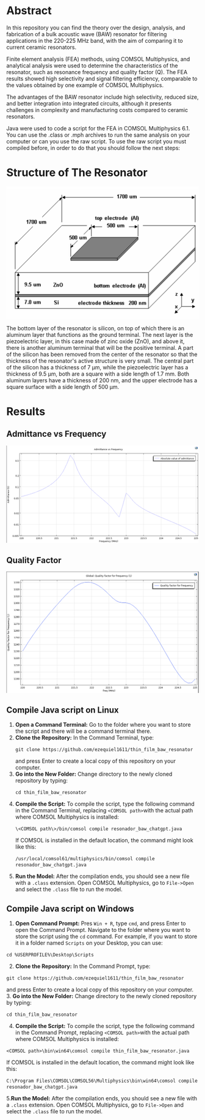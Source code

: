 # Abstract
In this repository you can find the theory over the design, analysis, and fabrication of a bulk acoustic wave (BAW) resonator for filtering applications in the 220-225 MHz band, with the aim of comparing it to current ceramic resonators. 

Finite element analysis (FEA) methods, using COMSOL Multiphysics, and analytical analysis were used to determine the characteristics of the resonator, such as resonance frequency and quality factor (Q). 
The FEA results showed high selectivity and signal filtering efficiency, comparable to the values obtained by one example of COMSOL Multiphysics. 

The advantages of the BAW resonator include high selectivity, reduced size, and better integration into integrated circuits, although it presents challenges in complexity and manufacturing costs compared to ceramic resonators.

Java were used to code a script for the FEA in COMSOL Multiphysics 6.1. You can use the .class or .mph archives to run the same analysis on your computer or can you use the raw script. 
To use the raw script you must compiled before, in order to do that you should follow the next steps: 

# Structure of The Resonator
![alt text](https://github.com/ezequiel1611/thin_film_baw_resonator/blob/main/images/structure.png)

The bottom layer of the resonator is silicon, on top of which there is an aluminum layer that functions as the ground terminal. 
The next layer is the piezoelectric layer, in this case made of zinc oxide (ZnO), and above it, there is another aluminum terminal that will be the positive terminal. 
A part of the silicon has been removed from the center of the resonator so that the thickness of the resonator's active structure is very small. 
The central part of the silicon has a thickness of 7 µm, while the piezoelectric layer has a thickness of 9.5 µm, both are a square with a side length of 1.7 mm. Both aluminum layers have a thickness of 200 nm, and the upper electrode has a square surface with a side length of 500 µm. 

# Results
## Admittance vs Frequency
![alt text](https://github.com/ezequiel1611/thin_film_baw_resonator/blob/main/images/admittance.png)
## Quality Factor
![alt text](https://github.com/ezequiel1611/thin_film_baw_resonator/blob/main/images/quality_factor.png)

## Compile Java script on Linux
1. **Open a Command Terminal:** Go to the folder where you want to store the script and there will be a command terminal there.
2. **Clone the Repository:** In the Command Terminal, type:
   ```
   git clone https://github.com/ezequiel1611/thin_film_baw_resonator
   ```
   and press Enter to create a local copy of this repository on your computer.
3. **Go into the New Folder:** Change directory to the newly cloned repository by typing:
   ```
   cd thin_film_baw_resonator
   ``` 
4. **Compile the Script:** To compile the script, type the following command in the Command Terminal, replacing `<COMSOL path>`with the actual path where COMSOL Multiphysics is installed:
   ```
   \<COMSOL path\>/bin/comsol compile resonador_baw_chatgpt.java
   ```
   If COMSOL is installed in the default location, the command might look like this:
   ```
   /usr/local/comsol61/multiphysics/bin/comsol compile resonador_baw_chatgpt.java 
   ```
5. **Run the Model:** After the compilation ends, you should see a new file with a `.class` extension. Open COMSOL Multiphysics, go to `File->Open` and select the `.class` file to run the model.

## Compile Java script on Windows
1. **Open Command Prompt:** Pres `Win + R`, type `cmd`, and press Enter to open the Command Prompt. Navigate to the folder where you want to store the script using the `cd` command. For example, if you want to store it in a folder named `Scripts` on your Desktop, you can use:
  ```
  cd %USERPROFILE%\Desktop\Scripts
  ```
2. **Clone the Repository:** In the Command Prompt, type:
  ```
  git clone https://github.com/ezequiel1611/thin_film_baw_resonator
  ```
  and press Enter to create a local copy of this repository on your computer.
3. **Go into the New Folder:** Change directory to the newly cloned repository by typing:
  ```
  cd thin_film_baw_resonator
  ```
4. **Compile the Script:** To compile the script, type the following command in the Command Prompt, replacing `<COMSOL path>`with the actual path where COMSOL Multiphysics is installed:
  ```
  <COMSOL path>\bin\win64\comsol compile thin_film_baw_resonator.java
  ```
If COMSOL is installed in the default location, the command might look like this:
  ```
  C:\Program Files\COMSOL\COMSOL56\Multiphysics\bin\win64\comsol compile resonador_baw_chatgpt.java
  ```
5.**Run the Model:** After the compilation ends, you should see a new file with a `.class` extension. Open COMSOL Multiphysics, go to `File->Open` and select the `.class` file to run the model.
